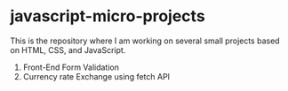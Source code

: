# javascript-micro-projects

This is the repository where I am working on several small projects based on HTML, CSS, and JavaScript.

1. Front-End Form Validation
2. Currency rate Exchange using fetch API
